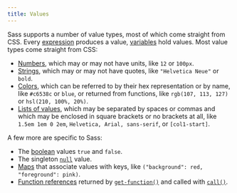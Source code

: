 ```yaml
---
title: Values
---
```


Sass supports a number of value types, most of which come straight from CSS.
Every [expression][] produces a value, [variables][] hold values. Most value
types come straight from CSS:

[expression]: syntax/structure#expressions
[variables]: variables

* [Numbers](values/numbers), which may or may not have units, like `12` or
  `100px`.
* [Strings](values/strings), which may or may not have quotes, like
  `"Helvetica Neue"` or `bold`.
* [Colors](values/colors), which can be referred to by their hex representation
  or by name, like `#c6538c` or `blue`, or returned from functions, like
  `rgb(107, 113, 127)` or `hsl(210, 100%, 20%)`.
* [Lists of values](../values/lists), which may be separated by spaces or commas
  and which may be enclosed in square brackets or no brackets at all, like
  `1.5em 1em 0 2em`, `Helvetica, Arial, sans-serif`, or `[col1-start]`.

A few more are specific to Sass:

* The [boolean](values/booleans) values `true` and `false`.
* The singleton [`null`](values/null) value.
* [Maps](values/maps) that associate values with keys, like
  `("background": red, "foreground": pink)`.
* [Function references](values/functions) returned by [`get-function()`][] and
  called with [`call()`][].

[`get-function()`]: functions/meta#get-function
[`call()`]: functions/meta#call
